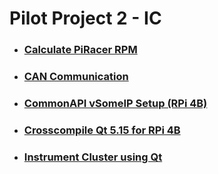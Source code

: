 # Pilot Project 2 - IC
- ### [Calculate PiRacer RPM](RPM)
- ### [CAN Communication](CAN)
- ### [CommonAPI vSomeIP Setup (RPi 4B)](CommonAPI-vSomeIP)
- ### [Crosscompile Qt 5.15 for RPi 4B](Crosscompile)
- ### [Instrument Cluster using Qt](Qt)